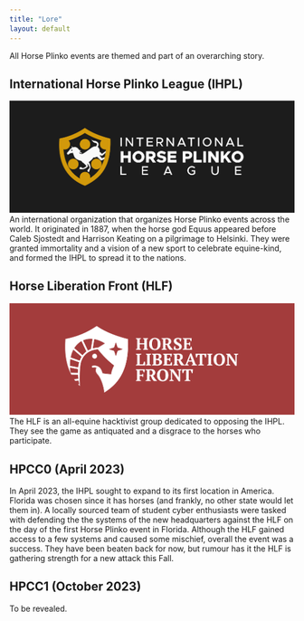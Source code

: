 ```yaml
---
title: "Lore"
layout: default
---
```


All Horse Plinko events are themed and part of an overarching story. 

##  International Horse Plinko League (IHPL)
![](/assets/ihpl_black.png)
An international organization that organizes Horse Plinko events across the world. It originated in 1887, when the horse god Equus appeared before Caleb Sjostedt and Harrison Keating on a pilgrimage to Helsinki. They were granted immortality and a vision of a new sport to celebrate equine-kind, and formed the IHPL to spread it to the nations.

## Horse Liberation Front (HLF)
![](/assets/hlf_red.png)
The HLF is an all-equine hacktivist group dedicated to opposing the IHPL. They see the game as antiquated and a disgrace to the horses who participate. 

## HPCC0 (April 2023)
In April 2023, the IHPL sought to expand to its first location in America. Florida was chosen since it has horses (and frankly, no other state would let them in). A locally sourced team of student cyber enthusiasts were tasked with defending the the systems of the new headquarters against the HLF on the day of the first Horse Plinko event in Florida. Although the HLF gained access to a few systems and caused some mischief, overall the event was a success. They have been beaten back for now, but rumour has it the HLF is gathering strength for a new attack this Fall.

## HPCC1 (October 2023)
To be revealed.
